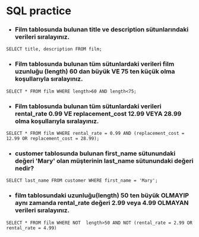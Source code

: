 # SQL practice
- ### Film tablosunda bulunan title ve description sütunlarındaki verileri sıralayınız.
 `SELECT title, description FROM film;`
- ### Film tablosunda bulunan tüm sütunlardaki verileri film uzunluğu (length) 60 dan büyük VE 75 ten küçük olma koşullarıyla sıralayınız.
` SELECT * FROM film WHERE length>60 AND length<75; `
- ### Film tablosunda bulunan tüm sütunlardaki verileri rental_rate 0.99 VE replacement_cost 12.99 VEYA 28.99 olma koşullarıyla sıralayınız.
`SELECT * FROM film WHERE rental_rate = 0.99 AND (replacement_cost = 12.99 OR replacement_cost = 28.99);`
- ### customer tablosunda bulunan first_name sütunundaki değeri 'Mary' olan müşterinin last_name sütunundaki değeri nedir?
`SELECT last_name FROM customer WHERE first_name = 'Mary';`
- ### film tablosundaki uzunluğu(length) 50 ten büyük OLMAYIP aynı zamanda rental_rate değeri 2.99 veya 4.99 OLMAYAN verileri sıralayınız.
`SELECT * FROM film WHERE NOT  length>50 AND NOT (rental_rate = 2.99 OR rental_rate = 4.99)`